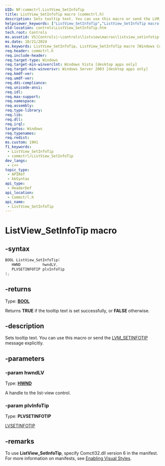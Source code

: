 ```yaml
---
UID: NF:commctrl.ListView_SetInfoTip
title: ListView_SetInfoTip macro (commctrl.h)
description: Sets tooltip text. You can use this macro or send the LVM_SETINFOTIP message explicitly.
helpviewer_keywords: ["ListView_SetInfoTip","ListView_SetInfoTip macro [Windows Controls]","_win32_ListView_SetInfoTip","_win32_ListView_SetInfoTip_cpp","commctrl/ListView_SetInfoTip","controls.ListView_SetInfoTip","controls._win32_ListView_SetInfoTip"]
old-location: controls\ListView_SetInfoTip.htm
tech.root: Controls
ms.assetid: VS|Controls|~\controls\listview\macros\listview_setinfotip.htm
ms.date: 10/21/2024
ms.keywords: ListView_SetInfoTip, ListView_SetInfoTip macro [Windows Controls], _win32_ListView_SetInfoTip, _win32_ListView_SetInfoTip_cpp, commctrl/ListView_SetInfoTip, controls.ListView_SetInfoTip, controls._win32_ListView_SetInfoTip
req.header: commctrl.h
req.include-header: 
req.target-type: Windows
req.target-min-winverclnt: Windows Vista [desktop apps only]
req.target-min-winversvr: Windows Server 2003 [desktop apps only]
req.kmdf-ver: 
req.umdf-ver: 
req.ddi-compliance: 
req.unicode-ansi: 
req.idl: 
req.max-support: 
req.namespace: 
req.assembly: 
req.type-library: 
req.lib: 
req.dll: 
req.irql: 
targetos: Windows
req.typenames: 
req.redist: 
ms.custom: 19H1
f1_keywords:
 - ListView_SetInfoTip
 - commctrl/ListView_SetInfoTip
dev_langs:
 - c++
topic_type:
 - APIRef
 - kbSyntax
api_type:
 - HeaderDef
api_location:
 - Commctrl.h
api_name:
 - ListView_SetInfoTip
---
```


# ListView_SetInfoTip macro

## -syntax

```cpp
BOOL ListView_SetInfoTip(
   HWND          hwndLV,
   PLVSETINFOTIP plvInfoTip
);
```

## -returns

Type: **[BOOL](/windows/desktop/winprog/windows-data-types)**

Returns <b>TRUE</b> if the tooltip text is set successfully, or <b>FALSE</b> otherwise.


## -description

Sets tooltip text. You can use this macro or send the <a href="/windows/desktop/Controls/lvm-setinfotip">LVM_SETINFOTIP</a> message explicitly.

## -parameters

### -param hwndLV

Type: <b><a href="/windows/desktop/WinProg/windows-data-types">HWND</a></b>

A handle to the list-view control.

### -param plvInfoTip

Type: <b>PLVSETINFOTIP</b>

<a href="/windows/desktop/api/commctrl/ns-commctrl-lvsetinfotip">LVSETINFOTIP</a>

## -remarks

To use <b>ListView_SetInfoTip</b>, specify Comctl32.dll version 6 in the manifest. For more information on manifests, see <a href="/windows/desktop/Controls/cookbook-overview">Enabling Visual Styles</a>.
